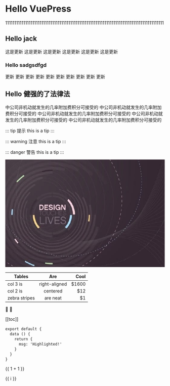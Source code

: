 # Hello VuePress
          
1111111111111111111111111111111111111111111111111111111111111111111111111111111111111111
## Hello jack




          
这是更新
这是更新
这是更新
这是更新
这是更新
这是更新
### Hello sadgsdfgd


          
          
          
          
          
更新
更新
更新
更新
更新
更新
更新
更新
更新
更新

## Hello 健强的了法律法

中公司非机动就发生的几率附加费积分可接受的
中公司非机动就发生的几率附加费积分可接受的
中公司非机动就发生的几率附加费积分可接受的
中公司非机动就发生的几率附加费积分可接受的
中公司非机动就发生的几率附加费积分可接受的



::: tip 提示
this is a tip
:::

::: warning 注意
this is a tip
:::

::: danger 警告
this is a tip
:::





![An image](./image.jpg)


| Tables        | Are           | Cool  |
| ------------- |:-------------:| -----:|
| col 3 is      | right-aligned | $1600 |
| col 2 is      | centered      |   $12 |
| zebra stripes | are neat      |    $1 |


:tada: :100:

[[toc]]



``` js{4}
export default {
  data () {
    return {
      msg: 'Highlighted!'
    }
  }
}
```



{{ 1 + 1 }}

<span v-for="i in 3">{{ i }} </span>